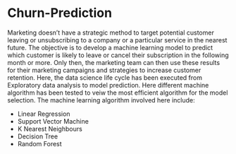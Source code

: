 # Churn-Prediction
 Marketing doesn’t have a strategic method to target potential customer leaving  or unsubscribing to a company or a particular service in the nearest future.
 The objective is to develop a machine learning model to predict which customer is likely to leave or cancel their subscription in the following month or more.
 Only then, the marketing team can then use these results for their marketing campaigns and strategies to increase  customer retention.
 Here, the data science life cycle has been executed from Exploratory data analysis to model prediction.
 Here different machine algorithm has been tested to veiw the most efficient algorithm for the model selection.
 The machine learning algorithm involved here include:
 - Linear Regression
 - Support Vector Machine
 - K Nearest Neighbours 
 - Decision Tree
 - Random Forest

 
  
 
